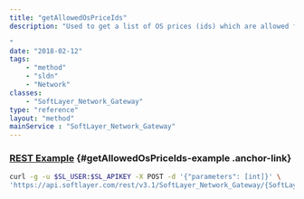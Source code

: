 ```yaml
---
title: "getAllowedOsPriceIds"
description: "Used to get a list of OS prices (ids) which are allowed for the Gateway. 

"
date: "2018-02-12"
tags:
    - "method"
    - "sldn"
    - "Network"
classes:
    - "SoftLayer_Network_Gateway"
type: "reference"
layout: "method"
mainService : "SoftLayer_Network_Gateway"
---
```


### [REST Example](#getAllowedOsPriceIds-example) <a href="/article/rest/"><i class="fas fa-question"></i></a> {#getAllowedOsPriceIds-example .anchor-link} 
```bash
curl -g -u $SL_USER:$SL_APIKEY -X POST -d '{"parameters": [int]}' \
'https://api.softlayer.com/rest/v3.1/SoftLayer_Network_Gateway/{SoftLayer_Network_GatewayID}/getAllowedOsPriceIds'
```
